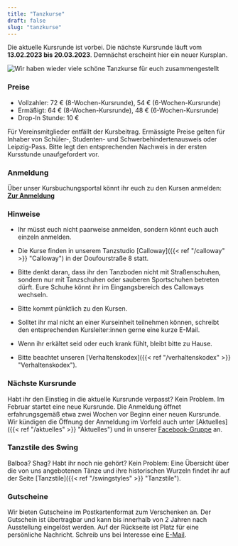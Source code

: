 ```yaml
---
title: "Tanzkurse"
draft: false
slug: "tanzkurse"
---
```


Die aktuelle Kursrunde ist vorbei. Die nächste Kursrunde läuft vom **13.02.2023 bis 20.03.2023**. Demnächst erscheint hier ein neuer Kursplan. 

![Wir haben wieder viele schöne Tanzkurse für euch zusammengestellt](kursplan.jpg)

### Preise
- Vollzahler: 72 € (8-Wochen-Kursrunde), 54 € (6-Wochen-Kursrunde)
- Ermäßigt:   64 € (8-Wochen-Kursrunde), 48 € (6-Wochen-Kursrunde)
- Drop-In Stunde: 10 €

Für Vereinsmitglieder entfällt der Kursbeitrag. Ermässigte Preise gelten für Inhaber von Schüler-, Studenten- und Schwerbehindertenausweis oder Leipzig-Pass. Bitte legt den entsprechenden Nachweis in der ersten Kursstunde unaufgefordert vor.

### Anmeldung
Über unser Kursbuchungsportal könnt ihr euch zu den Kursen anmelden:  
**[Zur Anmeldung](https://scl.swinggeeks.de/SCL2022-10/)**

### Hinweise
- Ihr müsst euch nicht paarweise anmelden, sondern könnt euch auch einzeln anmelden.

- Die Kurse finden in unserem Tanzstudio [Calloway]({{< ref "/calloway" >}} "Calloway") in der Doufourstraße 8 statt.

- Bitte denkt daran, dass ihr den Tanzboden nicht mit Straßenschuhen, sondern nur mit Tanzschuhen oder sauberen Sportschuhen betreten dürft. Eure Schuhe könnt ihr im Eingangsbereich des Calloways wechseln.

- Bitte kommt pünktlich zu den Kursen.

- Solltet ihr mal nicht an einer Kurseinheit teilnehmen können, schreibt den entsprechenden Kursleiter:innen gerne eine kurze E-Mail. 

- Wenn ihr erkältet seid oder euch krank fühlt, bleibt bitte zu Hause. 

- Bitte beachtet unseren [Verhaltenskodex]({{< ref "/verhaltenskodex" >}} "Verhaltenskodex").


### Nächste Kursrunde
Habt ihr den Einstieg in die aktuelle Kursrunde verpasst? Kein Problem. Im Februar startet eine neue Kursrunde. Die Anmeldung öffnet erfahrungsgemäß etwa zwei Wochen vor Beginn einer neuen Kursrunde. Wir kündigen die Öffnung der Anmeldung im Vorfeld auch unter [Aktuelles]({{< ref "/aktuelles" >}} "Aktuelles") und in unserer [Facebook-Gruppe](https://www.facebook.com/groups/swingconnection.leipzig) an.

### Tanzstile des Swing
Balboa? Shag? Habt ihr noch nie gehört? Kein Problem: Eine Übersicht über die von uns angebotenen Tänze und ihre historischen Wurzeln findet ihr auf der Seite [Tanzstile]({{< ref "/swingstyles" >}} "Tanzstile").

### Gutscheine
Wir bieten Gutscheine im Postkartenformat zum Verschenken an. Der Gutschein ist übertragbar und kann bis innerhalb von 2 Jahren nach Ausstellung eingelöst werden. Auf der Rückseite ist Platz für eine persönliche Nachricht. Schreib uns bei Interesse eine [E-Mail](info@swingconnection-leipzig.com).
